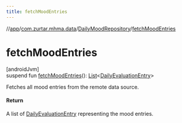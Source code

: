 ```yaml
---
title: fetchMoodEntries
---
```

//[app](../../../index.html)/[com.zurtar.mhma.data](../index.html)/[DailyMoodRepository](index.html)/[fetchMoodEntries](fetch-mood-entries.html)



# fetchMoodEntries



[androidJvm]\
suspend fun [fetchMoodEntries](fetch-mood-entries.html)(): [List](https://kotlinlang.org/api/core/kotlin-stdlib/kotlin.collections/-list/index.html)&lt;[DailyEvaluationEntry](../-daily-evaluation-entry/index.html)&gt;



Fetches all mood entries from the remote data source.



#### Return



A list of [DailyEvaluationEntry](../-daily-evaluation-entry/index.html) representing the mood entries.




